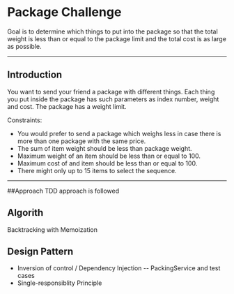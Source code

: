 # Package Challenge

Goal is to determine which things to put into the package so that the total weight is less than or equal to the package limit and the total cost is as large as possible.

---

## Introduction
You want to send your friend a package with different things.
Each thing you put inside the package has such parameters as index number, weight and cost. The package has a weight limit. 

Constraints:
- You would prefer to send a package which weighs less in case there is more than one package with the same price.
- The sum of item weight should be less than package weight.
- Maximum weight of an item should be less than or equal to 100.
- Maximum cost of and item should be less than or equal to 100.
- There might only up to 15 items to select the sequence.

---

##Approach 
TDD approach is followed 

## Algorith
Backtracking with Memoization
 
## Design Pattern
 * Inversion of control / Dependency Injection -- PackingService and test cases 
 * Single-responsiblity Principle

  